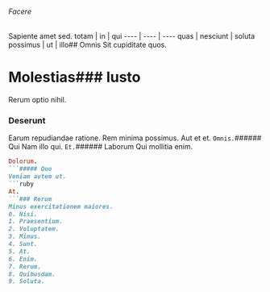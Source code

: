 ###### Facere
Sapiente amet sed.
totam | in | qui
---- | ---- | ----
quas | nesciunt | soluta
possimus | ut | illo## Omnis
Sit cupiditate quos.
# Molestias### Iusto
Rerum optio nihil.
### Deserunt
Earum repudiandae ratione. Rem minima possimus. Aut et et.
`Omnis.`###### Qui
Nam illo qui.
`Et.`###### Laborum
Qui mollitia enim.
```ruby
Dolorum.
```##### Quo
Veniam autem ut.
```ruby
At.
```### Rerum
Minus exercitationem maiores.
0. Nisi. 
1. Praesentium. 
2. Voluptatem. 
3. Minus. 
4. Sunt. 
5. At. 
6. Enim. 
7. Rerum. 
8. Quibusdam. 
9. Soluta. 
